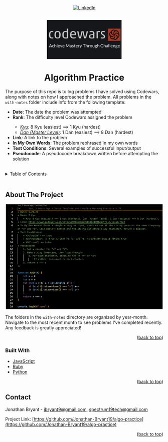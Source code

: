 <div id="top" align="center">

[![LinkedIn][linkedin-shield]][linkedin-url]

</div>

<!-- PROJECT LOGO -->
<br />
<div align="center">
  <a href="https://www.codewars.com">
    <img src="./images/codewars-logo.png" alt="Logo" width="238" height="125">
  </a>

<br />
<h1 align="center">Algorithm Practice</h3>

  <p align="left">
    The purpose of this repo is to log problems I have solved using Codewars, along with notes on how I approached the problem. All problems in the <code>with-notes</code> folder include info from the following template:
    <ul align="left">
      <li><strong>Date</strong>: The date the problem was attempted</li>
      <li><strong>Rank</strong>: The difficulty level Codewars assigned the problem</li>
      <ul>
        <li><em><u>Kyu</u></em>: 8 Kyu (easiest) ==> 1 Kyu (hardest)</li>
        <li><em><u>Dan (Master Level)</u></em>: 1 Dan (easiest) ==> 8 Dan (hardest)</li>
      </ul>
      <li><strong>Link</strong>: A link to the problem</li>
      <li><strong>In My Own Words</strong>: The problem rephrased in my own words</li>
      <li><strong>Test Conditions</strong>: Several examples of successful input/output</li>
      <li><strong>Pseudocode</strong>: A pseudocode breakdown written before attempting the solution</li>
    </ul> 
  </p>
  <br />
</div>



<!-- TABLE OF CONTENTS -->
<details>
  <summary>Table of Contents</summary>
  <ol>
    <li>
      <a href="#about-the-project">About The Project</a>
      <ul>
        <li><a href="#built-with">Built With</a></li>
      </ul>
    </li>
    <li><a href="#contact">Contact</a></li>
  </ol>
</details>
<br />



<!-- ABOUT THE PROJECT -->
## About The Project

<div align="center">
  <a href="https://github.com/Jonathan-Bryant19/algo-practice">
    <img src="./images/algo-practice-screenshot.png" alt="app demo gif" width="500" height="335">
</a>
</div>

The folders in the `with-notes` directory are organized by year-month. Navigate to the most recent month to see problems I've completed recently. Any feedback is greatly appreciated! 

<p align="right">(<a href="#top">back to top</a>)</p>



### Built With

* [JavaScript](https://www.javascript.com/)
* [Ruby](https://www.ruby-lang.org/en/)
* [Python](https://www.python.org/)

<p align="right">(<a href="#top">back to top</a>)</p>



<!-- CONTACT -->
## Contact

Jonathan Bryant - jbryant9@gmail.com, spectrum19tech@gmail.com

Project Link: [https://github.com/Jonathan-Bryant19/algo-practice](https://github.com/Jonathan-Bryant19/algo-practice)

<p align="right">(<a href="#top">back to top</a>)</p>



<!-- MARKDOWN LINKS & IMAGES -->
<!-- https://www.markdownguide.org/basic-syntax/#reference-style-links -->

[linkedin-shield]: https://img.shields.io/badge/-LinkedIn-black.svg?style=for-the-badge&logo=linkedin&colorB=555
[linkedin-url]: https://www.linkedin.com/in/jonathan-bryant19/